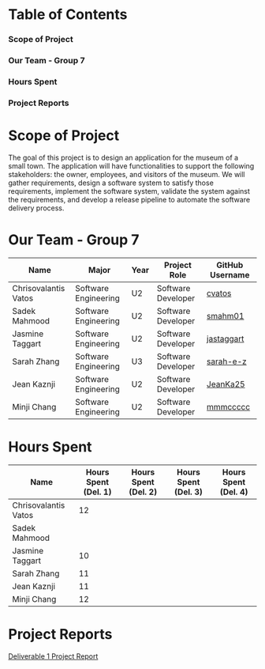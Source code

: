 # Table of Contents
### Scope of Project
### Our Team - Group 7
### Hours Spent
### Project Reports

# Scope of Project
The goal of this project is to design an application for the museum of a small town. The application will have functionalities to support the following stakeholders: the owner, employees, and visitors of the museum. We will gather requirements, design a software system to satisfy those requirements, implement the software system, validate the system against the requirements, and develop a release pipeline to automate the software delivery process.

# Our Team - Group 7

|    Name       | Major           |   Year       |   Project Role | GitHub Username |
| ------------- | -------------   | -----------  | ------------- | ---------------
| Chrisovalantis Vatos  | Software Engineering |   U2 | Software Developer  | [cvatos](https://github.com/ChrisVatos) |
| Sadek Mahmood | Software Engineering    |    U2          | Software Developer|[smahm01](https://github.com/smahm01)|
| Jasmine Taggart  | Software Engineering | U2             | Software Developer |[jastaggart](https://github.com/jastaggart) |
| Sarah Zhang   | Software Engineering  | U3     | Software Developer | [sarah-e-z](https://github.com/sarah-e-z) |
| Jean Kaznji  | Software Engineering    |U2              | Software Developer|[JeanKa25](https://github.com/JeanKa25) |  
| Minji Chang| Software Engineering |   U2 | Software Developer | [mmmccccc](https://github.com/mmmccccc) |

# Hours Spent
|    Name               | Hours Spent (Del. 1)   | Hours Spent (Del. 2) | Hours Spent (Del. 3) | Hours Spent (Del. 4) |
| -------------         | ------------------------| -------------------  | -------------------- | ---------------------| 
| Chrisovalantis Vatos  | 12                   |                      |                      |                      |
| Sadek Mahmood         |                      |                      |                      |                      |
| Jasmine Taggart       |     10                 |                      |                      |                      |
| Sarah Zhang           | 11                   |                      |                      |                      |
| Jean Kaznji          | 11                     |                      |                      |                      |
| Minji Chang           | 12                   |                      |                      |                      |


# Project Reports
[Deliverable 1 Project Report](https://github.com/McGill-ECSE321-Fall2022/project-group-07/wiki/Deliverable-1-Project-Report)
